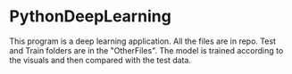 # PythonDeepLearning
This program is a deep learning application. All the files are in repo. Test and Train folders are in the "OtherFiles".
The model is trained according to the visuals and then compared with the test data.
